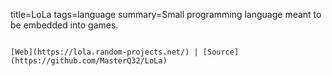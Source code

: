 title=LoLa
tags=language
summary=Small programming language meant to be embedded into games.
~~~~~~

[Web](https://lola.random-projects.net/) | [Source](https://github.com/MasterQ32/LoLa)

